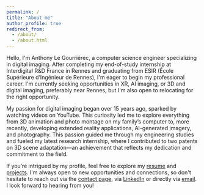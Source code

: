 ```yaml
---
permalink: /
title: "About me"
author_profile: true
redirect_from: 
  - /about/
  - /about.html
---
```


Hello, I'm Anthony Le Gourriérec, a computer science engineer specializing in digital imaging. After completing my end-of-study internship at Interdigital R&D France in Rennes and graduating from ESIR (École Supérieure d’Ingénieur de Rennes), I'm eager to begin my professional career. I'm currently seeking opportunities in XR, AI imaging, or 3D and digital imaging, preferably near Rennes, but I'm also open to relocating for the right opportunity.

My passion for digital imaging began over 15 years ago, sparked by watching videos on YouTube. This curiosity led me to explore everything from 3D animation and photo montage on my family’s computer to, more recently, developing extended reality applications, AI-generated imagery, and photography. This passion guided me through my engineering studies and fueled my latest research internship, where I contributed to two patents on 3D scene adaptation—an achievement that reflects my dedication and commitment to the field.

If you’re intrigued by my profile, feel free to explore my [resume](/cv/) and [projects](/portfolio/). I'm always open to new opportunities and connections, so don't hesitate to reach out via the [contact page](/contact), via [LinkedIn](https://www.linkedin.com/in/anthonylegourrierec) or directly via [email](mailto:anthonylegourrierec@gmail.com). I look forward to hearing from you!